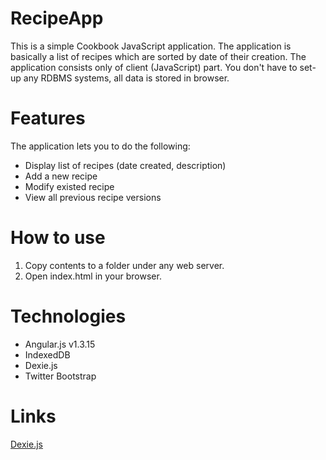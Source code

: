 # RecipeApp
This is a simple Cookbook JavaScript application. The application is basically a list of recipes which are
sorted by date of their creation. The application consists only of client (JavaScript) part. You don't have to set-up any RDBMS systems, all data is stored in browser.

# Features
The application lets you to do the following:
* Display list of recipes (date created, description)
* Add a new recipe
* Modify existed recipe
* View all previous recipe versions

# How to use
1. Copy contents to a folder under any web server.
2. Open index.html in your browser.

# Technologies
* Angular.js v1.3.15
* IndexedDB
* Dexie.js 
* Twitter Bootstrap


# Links
[Dexie.js](http://dexie.org)



